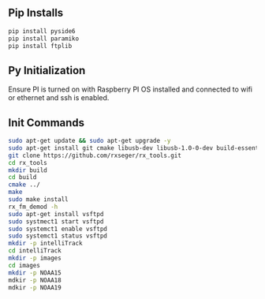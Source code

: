 ## Pip Installs
```sh
pip install pyside6
pip install paramiko
pip install ftplib
```

## Py Initialization
Ensure PI is turned on with Raspberry PI OS installed and connected to wifi or ethernet and ssh is enabled. 

## Init Commands
```sh
sudo apt-get update && sudo apt-get upgrade -y
sudo apt-get install git cmake libusb-dev libusb-1.0-0-dev build-essential
git clone https://github.com/rxseger/rx_tools.git
cd rx_tools
mkdir build
cd build
cmake ../
make 
sudo make install
rx_fm_demod -h
sudo apt-get install vsftpd
sudo systmect1 start vsftpd
sudo systemct1 enable vsftpd
sudo systemct1 status vsftpd
mkdir -p intelliTrack
cd intelliTrack
mkdir -p images
cd images
mkdir -p NOAA15
mdkir -p NOAA18
mdkir -p NOAA19
```